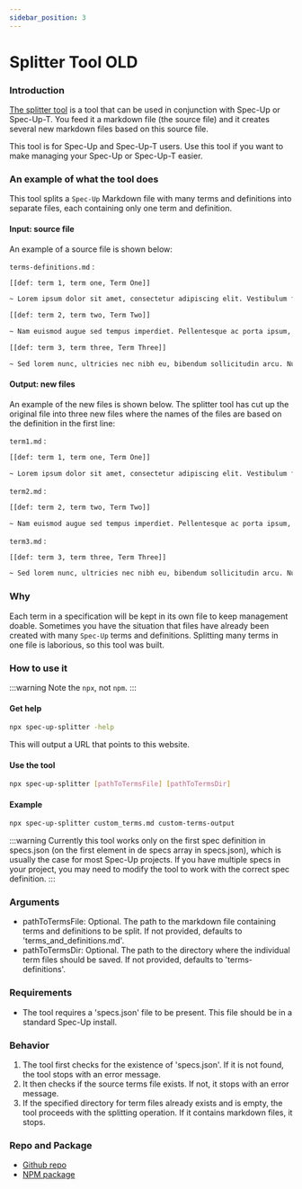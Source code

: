 ```yaml
---
sidebar_position: 3
---
```


# Splitter Tool OLD


### Introduction

[The splitter tool](https://github.com/blockchainbird/spec-up-splitter) is a tool that can be used in conjunction with Spec-Up or Spec-Up-T. You feed it a markdown file (the source file) and it creates several new markdown files based on this source file.

This tool is for Spec-Up and Spec-Up-T users. Use this tool if you want to make managing your Spec-Up or Spec-Up-T easier.

### An example of what the tool does

This tool splits a `Spec-Up` Markdown file with many terms and definitions into separate files, each containing only one term and definition.

#### Input: source file

An example of a source file is shown below:

`terms-definitions.md` :


```bash
[[def: term 1, term one, Term One]]

~ Lorem ipsum dolor sit amet, consectetur adipiscing elit. Vestibulum faucibus volutpat justo, sed ornare velit.

[[def: term 2, term two, Term Two]]

~ Nam euismod augue sed tempus imperdiet. Pellentesque ac porta ipsum, sed sodales leo. Suspendisse molestie est sit amet est porta, sit amet molestie dolor pharetra. Duis porta mollis sem vel aliquam. Maecenas laoreet turpis nunc, vitae mattis urna auctor ac. Donec mattis quis urna nec porta. Sed sit amet viverra ligula. Vivamus vitae sem sodales, malesuada dui sit amet, viverra lectus. Integer ullamcorper molestie ante, in blandit nunc tempus auctor.

[[def: term 3, term three, Term Three]]

~ Sed lorem nunc, ultricies nec nibh eu, bibendum sollicitudin arcu. Nullam porttitor condimentum elit ac commodo. Aenean ac augue quis arcu congue aliquam vitae in massa. Aliquam erat volutpat. Curabitur lobortis, sapien vitae mattis dignissim, risus augue iaculis risus, sed tempus sapien ex nec massa. Integer quis maximus nunc. Nunc ultrices sapien erat, at congue augue mattis sit amet. Aliquam condimentum luctus nunc, ut euismod augue commodo in.
```

#### Output: new files

An example of the new files is shown below. The splitter tool has cut up the original file into three new files where the names of the files are based on the definition in the first line:

`term1.md` :

```bash
[[def: term 1, term one, Term One]]

~ Lorem ipsum dolor sit amet, consectetur adipiscing elit. Vestibulum faucibus volutpat justo, sed ornare velit.
```


`term2.md` :

```bash
[[def: term 2, term two, Term Two]]

~ Nam euismod augue sed tempus imperdiet. Pellentesque ac porta ipsum, sed sodales leo. Suspendisse molestie est sit amet est porta, sit amet molestie dolor pharetra. Duis porta mollis sem vel aliquam. Maecenas laoreet turpis nunc, vitae mattis urna auctor ac. Donec mattis quis urna nec porta. Sed sit amet viverra ligula. Vivamus vitae sem sodales, malesuada dui sit amet, viverra lectus. Integer ullamcorper molestie ante, in blandit nunc tempus auctor.
```


`term3.md` :

```bash
[[def: term 3, term three, Term Three]]

~ Sed lorem nunc, ultricies nec nibh eu, bibendum sollicitudin arcu. Nullam porttitor condimentum elit ac commodo. Aenean ac augue quis arcu congue aliquam vitae in massa. Aliquam erat volutpat. Curabitur lobortis, sapien vitae mattis dignissim, risus augue iaculis risus, sed tempus sapien ex nec massa. Integer quis maximus nunc. Nunc ultrices sapien erat, at congue augue mattis sit amet. Aliquam condimentum luctus nunc, ut euismod augue commodo in.
```

### Why

Each term in a specification will be kept in its own file to keep management doable. Sometimes you have the situation that files have already been created with many `Spec-Up` terms and definitions. Splitting many terms in one file is laborious, so this tool was built.

### How to use it

:::warning
Note the `npx`, not `npm`.
:::

#### Get help

```bash
npx spec-up-splitter -help
```

This will output a URL that points to this website.

#### Use the tool

```bash
npx spec-up-splitter [pathToTermsFile] [pathToTermsDir]
```

#### Example

```bash
npx spec-up-splitter custom_terms.md custom-terms-output
```

:::warning
Currently this tool works only on the first spec definition in specs.json (on the first element in de specs array in specs.json), which is usually the case for most Spec-Up projects. If you have multiple specs in your project, you may need to modify the tool to work with the correct spec definition.
:::

### Arguments

- pathToTermsFile: Optional. The path to the markdown file containing terms and definitions to be split. If not provided, defaults to 'terms_and_definitions.md'.
- pathToTermsDir: Optional. The path to the directory where the individual term files should be saved. If not provided, defaults to 'terms-definitions'.

### Requirements

- The tool requires a 'specs.json' file to be present. This file should be in a standard Spec-Up install.

### Behavior

1. The tool first checks for the existence of 'specs.json'. If it is not found, the tool stops with an error message.
2. It then checks if the source terms file exists. If not, it stops with an error message.
3. If the specified directory for term files already exists and is empty, the tool proceeds with the splitting operation. If it contains markdown files, it stops.

### Repo and Package

- [Github repo](https://github.com/blockchainbird/spec-up-splitter)
- [NPM package](https://www.npmjs.com/package/spec-up-splitter)
